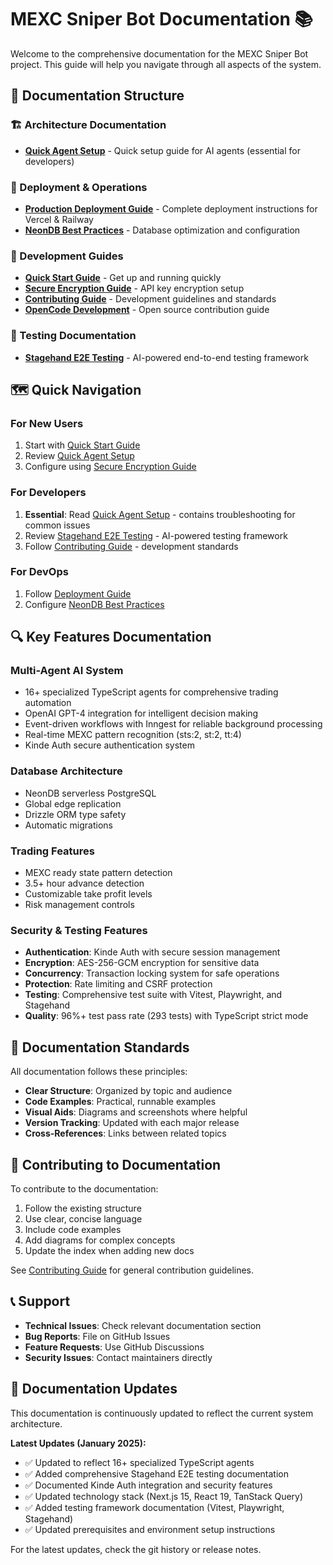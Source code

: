 # MEXC Sniper Bot Documentation 📚

Welcome to the comprehensive documentation for the MEXC Sniper Bot project. This guide will help you navigate through all aspects of the system.

## 📖 Documentation Structure

### 🏗️ Architecture Documentation
- [**Quick Agent Setup**](architecture/AGENTS.md) - Quick setup guide for AI agents (essential for developers)

### 🚀 Deployment & Operations
- [**Production Deployment Guide**](deployment/DEPLOYMENT.md) - Complete deployment instructions for Vercel & Railway
- [**NeonDB Best Practices**](deployment/neon-best-practices.md) - Database optimization and configuration

### 📘 Development Guides
- [**Quick Start Guide**](guides/QUICKSTART.md) - Get up and running quickly
- [**Secure Encryption Guide**](guides/SECURE_ENCRYPTION_QUICKSTART.md) - API key encryption setup
- [**Contributing Guide**](development/CONTRIBUTING.md) - Development guidelines and standards
- [**OpenCode Development**](development/OpenCode.md) - Open source contribution guide

### 🧪 Testing Documentation
- [**Stagehand E2E Testing**](testing/STAGEHAND_E2E_TESTING.md) - AI-powered end-to-end testing framework


## 🗺️ Quick Navigation

### For New Users
1. Start with [Quick Start Guide](guides/QUICKSTART.md)
2. Review [Quick Agent Setup](architecture/AGENTS.md)
3. Configure using [Secure Encryption Guide](guides/SECURE_ENCRYPTION_QUICKSTART.md)

### For Developers
1. **Essential**: Read [Quick Agent Setup](architecture/AGENTS.md) - contains troubleshooting for common issues
2. Review [Stagehand E2E Testing](testing/STAGEHAND_E2E_TESTING.md) - AI-powered testing framework
3. Follow [Contributing Guide](development/CONTRIBUTING.md) - development standards

### For DevOps
1. Follow [Deployment Guide](deployment/DEPLOYMENT.md)
2. Configure [NeonDB Best Practices](deployment/neon-best-practices.md)

## 🔍 Key Features Documentation

### Multi-Agent AI System
- 16+ specialized TypeScript agents for comprehensive trading automation
- OpenAI GPT-4 integration for intelligent decision making
- Event-driven workflows with Inngest for reliable background processing
- Real-time MEXC pattern recognition (sts:2, st:2, tt:4)
- Kinde Auth secure authentication system

### Database Architecture
- NeonDB serverless PostgreSQL
- Global edge replication
- Drizzle ORM type safety
- Automatic migrations

### Trading Features
- MEXC ready state pattern detection
- 3.5+ hour advance detection
- Customizable take profit levels
- Risk management controls

### Security & Testing Features
- **Authentication**: Kinde Auth with secure session management
- **Encryption**: AES-256-GCM encryption for sensitive data
- **Concurrency**: Transaction locking system for safe operations
- **Protection**: Rate limiting and CSRF protection
- **Testing**: Comprehensive test suite with Vitest, Playwright, and Stagehand
- **Quality**: 96%+ test pass rate (293 tests) with TypeScript strict mode

## 📝 Documentation Standards

All documentation follows these principles:
- **Clear Structure**: Organized by topic and audience
- **Code Examples**: Practical, runnable examples
- **Visual Aids**: Diagrams and screenshots where helpful
- **Version Tracking**: Updated with each major release
- **Cross-References**: Links between related topics

## 🤝 Contributing to Documentation

To contribute to the documentation:

1. Follow the existing structure
2. Use clear, concise language
3. Include code examples
4. Add diagrams for complex concepts
5. Update the index when adding new docs

See [Contributing Guide](development/CONTRIBUTING.md) for general contribution guidelines.

## 📞 Support

- **Technical Issues**: Check relevant documentation section
- **Bug Reports**: File on GitHub Issues
- **Feature Requests**: Use GitHub Discussions
- **Security Issues**: Contact maintainers directly

## 🔄 Documentation Updates

This documentation is continuously updated to reflect the current system architecture.

**Latest Updates (January 2025):**
- ✅ Updated to reflect 16+ specialized TypeScript agents
- ✅ Added comprehensive Stagehand E2E testing documentation
- ✅ Documented Kinde Auth integration and security features
- ✅ Updated technology stack (Next.js 15, React 19, TanStack Query)
- ✅ Added testing framework documentation (Vitest, Playwright, Stagehand)
- ✅ Updated prerequisites and environment setup instructions

For the latest updates, check the git history or release notes.